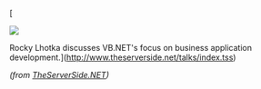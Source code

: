 [

<img src="http://www.theserverside.net/talks/videos/RockyLhotka/LhotkaFeatured.jpg" border="0" />



Rocky Lhotka discusses VB.NET's focus on business application development.](http://www.theserverside.net/talks/index.tss)


_(from [TheServerSide.NET](http://www.theserverside.net))_